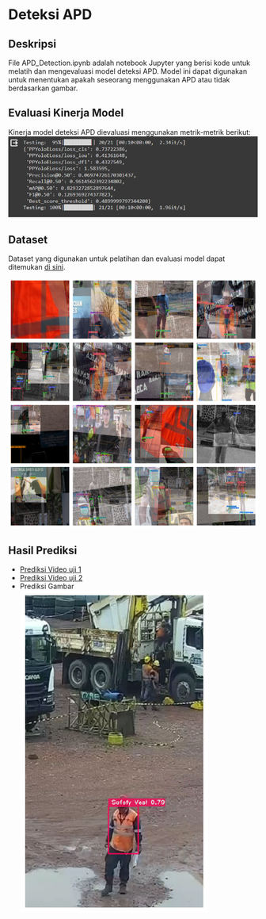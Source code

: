 # Deteksi APD

## Deskripsi

File APD_Detection.ipynb adalah notebook Jupyter yang berisi kode untuk melatih dan mengevaluasi model deteksi APD. Model ini dapat digunakan untuk menentukan apakah seseorang menggunakan APD atau tidak berdasarkan gambar.

## Evaluasi Kinerja Model

Kinerja model deteksi APD dievaluasi menggunakan metrik-metrik berikut:
![Model Evaluasi](https://github.com/agusabdulrahman/APD-Detection/blob/master/result_prediction/model%20evaluasi.png)

## Dataset

Dataset yang digunakan untuk pelatihan dan evaluasi model dapat ditemukan [di sini](https://universe.roboflow.com/project-uyrxf/ppe_detection-v1x3l/dataset/1).

![Gambar training](https://github.com/agusabdulrahman/APD-Detection/blob/master/result_prediction/dataset.png)

## Hasil Prediksi

- [Prediksi Video uji 1](https://drive.google.com/file/d/1DORQTeFQ1pWzCz84ESZG1dhQyRO13Ovn/view?usp=sharing)
- [Prediksi Video uji 2](https://drive.google.com/file/d/1DORQTeFQ1pWzCz84ESZG1dhQyRO13Ovn/view?usp=sharing)
- Prediksi Gambar
![Gambar uji](https://github.com/agusabdulrahman/APD-Detection/blob/master/result_prediction/test_image1.png)
